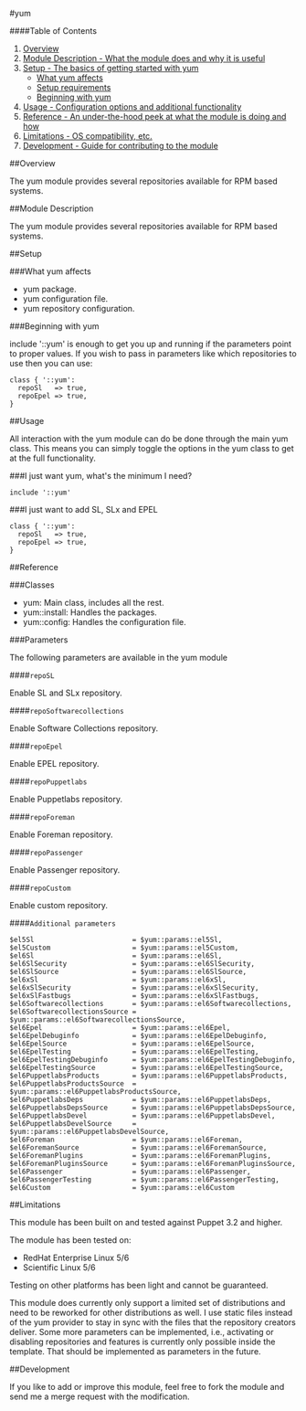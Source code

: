 #yum

####Table of Contents

1. [Overview](#overview)
2. [Module Description - What the module does and why it is useful](#module-description)
3. [Setup - The basics of getting started with yum](#setup)
    * [What yum affects](#what-yum-affects)
    * [Setup requirements](#setup-requirements)
    * [Beginning with yum](#beginning-with-yum)
4. [Usage - Configuration options and additional functionality](#usage)
5. [Reference - An under-the-hood peek at what the module is doing and how](#reference)
5. [Limitations - OS compatibility, etc.](#limitations)
6. [Development - Guide for contributing to the module](#development)


##Overview

The yum module provides several repositories available for RPM based systems.

##Module Description

The yum module provides several repositories available for RPM based systems.

##Setup

###What yum affects

* yum package.
* yum configuration file.
* yum repository configuration.

###Beginning with yum

include '::yum' is enough to get you up and running if the parameters point to
proper values.  If you wish to pass in parameters like which repositories to use
then you can use:

```puppet
class { '::yum':
  repoSl   => true,
  repoEpel => true,
}
```

##Usage

All interaction with the yum module can do be done through the main yum class.
This means you can simply toggle the options in the yum class to get at the full
functionality.

###I just want yum, what's the minimum I need?

```puppet
include '::yum'
```

###I just want to add SL, SLx and EPEL

```puppet
class { '::yum':
  repoSl   => true,
  repoEpel => true,
}
```


##Reference

###Classes

* yum: Main class, includes all the rest.
* yum::install: Handles the packages.
* yum::config: Handles the configuration file.

###Parameters

The following parameters are available in the yum module

####`repoSL`

Enable SL and SLx repository.

####`repoSoftwarecollections`

Enable Software Collections repository.

####`repoEpel`

Enable EPEL repository.

####`repoPuppetlabs`

Enable Puppetlabs repository.

####`repoForeman`

Enable Foreman repository.

####`repoPassenger`

Enable Passenger repository.

####`repoCustom`

Enable custom repository.

####`Additional parameters`
```puppet
$el5Sl                        = $yum::params::el5Sl,
$el5Custom                    = $yum::params::el5Custom,
$el6Sl                        = $yum::params::el6Sl,
$el6SlSecurity                = $yum::params::el6SlSecurity,
$el6SlSource                  = $yum::params::el6SlSource,
$el6xSl                       = $yum::params::el6xSl,
$el6xSlSecurity               = $yum::params::el6xSlSecurity,
$el6xSlFastbugs               = $yum::params::el6xSlFastbugs,
$el6Softwarecollections       = $yum::params::el6Softwarecollections,
$el6SoftwarecollectionsSource = $yum::params::el6SoftwarecollectionsSource,
$el6Epel                      = $yum::params::el6Epel,
$el6EpelDebuginfo             = $yum::params::el6EpelDebuginfo,
$el6EpelSource                = $yum::params::el6EpelSource,
$el6EpelTesting               = $yum::params::el6EpelTesting,
$el6EpelTestingDebuginfo      = $yum::params::el6EpelTestingDebuginfo,
$el6EpelTestingSource         = $yum::params::el6EpelTestingSource,
$el6PuppetlabsProducts        = $yum::params::el6PuppetlabsProducts,
$el6PuppetlabsProductsSource  = $yum::params::el6PuppetlabsProductsSource,
$el6PuppetlabsDeps            = $yum::params::el6PuppetlabsDeps,
$el6PuppetlabsDepsSource      = $yum::params::el6PuppetlabsDepsSource,
$el6PuppetlabsDevel           = $yum::params::el6PuppetlabsDevel,
$el6PuppetlabsDevelSource     = $yum::params::el6PuppetlabsDevelSource,
$el6Foreman                   = $yum::params::el6Foreman,
$el6ForemanSource             = $yum::params::el6ForemanSource,
$el6ForemanPlugins            = $yum::params::el6ForemanPlugins,
$el6ForemanPluginsSource      = $yum::params::el6ForemanPluginsSource,
$el6Passenger                 = $yum::params::el6Passenger,
$el6PassengerTesting          = $yum::params::el6PassengerTesting,
$el6Custom                    = $yum::params::el6Custom
```

##Limitations

This module has been built on and tested against Puppet 3.2 and higher.

The module has been tested on:

* RedHat Enterprise Linux 5/6
* Scientific Linux 5/6

Testing on other platforms has been light and cannot be guaranteed.

This module does currently only support a limited set of distributions and need to be
reworked for other distributions as well. I use static files instead of the yum provider
to stay in sync with the files that the repository creators deliver. Some more parameters
can be implemented, i.e., activating or disabling repositories and features is currently
only possible inside the template. That should be implemented as parameters in the
future.

##Development

If you like to add or improve this module, feel free to fork the module and send
me a merge request with the modification.
